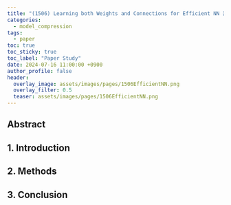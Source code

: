```yaml
---
title: "(1506) Learning both Weights and Connections for Efficient NN 논문 공부"
categories:
  - model_compression
tags:
  - paper
toc: true
toc_sticky: true
toc_label: "Paper Study"
date: 2024-07-16 11:00:00 +0900
author_profile: false
header:
  overlay_image: assets/images/pages/1506EfficientNN.png
  overlay_filter: 0.5 
  teaser: assets/images/pages/1506EfficientNN.png
---
```

## Abstract


## 1. Introduction


## 2. Methods


## 3. Conclusion

